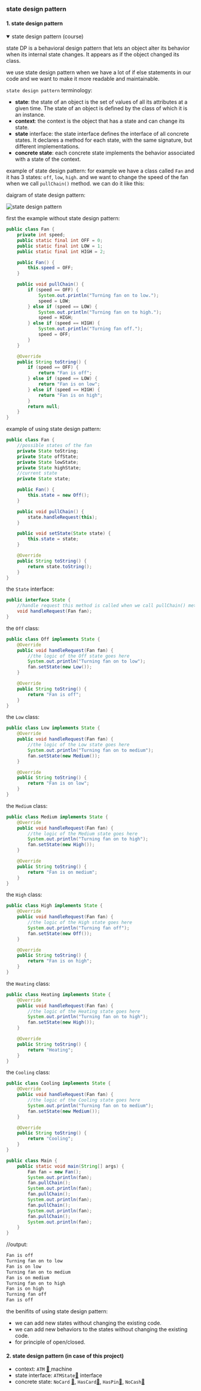 ### state design pattern

#### 1. state design pattern

<details open markdown="block">
<summary>state design pattern (course)</summary>
<p>
state DP is a behavioral design pattern that lets an object alter its behavior when its internal state changes. It appears as if the object changed its class.
</p>
 we use state design pattern when we have a lot of if else statements in our code and we want to make it more readable and maintainable.

`state design pattern` terminology:
<ul datatype="square" style="list-style-type:square">
<li><b>state</b>: the state of an object is the set of values of all its attributes at a given time. The state of an object is defined by the class of which it is an instance.</li>
<li><b>context</b>: the context is the object that has a state and can change its state.</li>
<li><b>state</b> interface: the state interface defines the interface of all concrete states. It declares a method for each state, with the same signature, but different implementations.</li>
<li><b>concrete state</b>: each concrete state implements the behavior associated with a state of the context.</li>
</ul>

 

example of state design pattern:
 for example we have a class called `Fan` and it has 3 states: `off`, `low`, `high`. and we want to change the speed of the fan when we call `pullChain()` method. we can do it like this:

daigram of state design pattern:

![state design pattern](img.png)

first the example without state design pattern:

```java
public class Fan {
    private int speed;
    public static final int OFF = 0;
    public static final int LOW = 1;
    public static final int HIGH = 2;

    public Fan() {
        this.speed = OFF;
    }

    public void pullChain() {
        if (speed == OFF) {
            System.out.println("Turning fan on to low.");
            speed = LOW;
        } else if (speed == LOW) {
            System.out.println("Turning fan on to high.");
            speed = HIGH;
        } else if (speed == HIGH) {
            System.out.println("Turning fan off.");
            speed = OFF;
        }
    }

    @Override
    public String toString() {
        if (speed == OFF) {
            return "Fan is off";
        } else if (speed == LOW) {
            return "Fan is on low";
        } else if (speed == HIGH) {
            return "Fan is on high";
        }
        return null;
    }
}
```
example of using state design pattern:

```java
public class Fan {
    //possible states of the fan
    private State toString;
    private State offState;
    private State lowState;
    private State highState;
    //current state
    private State state;

    public Fan() {
        this.state = new Off();
    }

    public void pullChain() {
        state.handleRequest(this);
    }

    public void setState(State state) {
        this.state = state;
    }

    @Override
    public String toString() {
        return state.toString();
    }
}   
```
the `State` interface:
```java
public interface State {
    //handle request this method is called when we call pullChain() method
    void handleRequest(Fan fan);
}
```

the `Off` class:
```java
public class Off implements State {
    @Override
    public void handleRequest(Fan fan) {
        //the logic of the Off state goes here
        System.out.println("Turning fan on to low");
        fan.setState(new Low());
    }

    @Override
    public String toString() {
        return "Fan is off";
    }
}
```

the `Low` class:
```java
public class Low implements State {
    @Override
    public void handleRequest(Fan fan) {
        //the logic of the Low state goes here
        System.out.println("Turning fan on to medium");
        fan.setState(new Medium());
    }

    @Override
    public String toString() {
        return "Fan is on low";
    }
}
```

the `Medium` class:
```java
public class Medium implements State {
    @Override
    public void handleRequest(Fan fan) {
        //the logic of the Medium state goes here
        System.out.println("Turning fan on to high");
        fan.setState(new High());
    }

    @Override
    public String toString() {
        return "Fan is on medium";
    }
}
```

the `High` class:
```java
public class High implements State {
    @Override
    public void handleRequest(Fan fan) {
        //the logic of the High state goes here
        System.out.println("Turning fan off");
        fan.setState(new Off());
    }

    @Override
    public String toString() {
        return "Fan is on high";
    }
}
```
the `Heating` class:
```java
public class Heating implements State {
    @Override
    public void handleRequest(Fan fan) {
        //the logic of the Heating state goes here
        System.out.println("Turning fan on to high");
        fan.setState(new High());
    }

    @Override
    public String toString() {
        return "Heating";
    }
}
```

the `Cooling` class:
```java
public class Cooling implements State {
    @Override
    public void handleRequest(Fan fan) {
        //the logic of the Cooling state goes here
        System.out.println("Turning fan on to medium");
        fan.setState(new Medium());
    }

    @Override
    public String toString() {
        return "Cooling";
    }
}
```

```java
public class Main {
    public static void main(String[] args) {
        Fan fan = new Fan();
        System.out.println(fan);
        fan.pullChain();
        System.out.println(fan);
        fan.pullChain();
        System.out.println(fan);
        fan.pullChain();
        System.out.println(fan);
        fan.pullChain();
        System.out.println(fan);
    }
}
```
 //output:
```java
Fan is off
Turning fan on to low
Fan is on low
Turning fan on to medium
Fan is on medium
Turning fan on to high
Fan is on high
Turning fan off
Fan is off
```
the benifits of using state design pattern:
- we can add new states without changing the existing code.
- we can add new behaviors to the states without changing the existing code.
- for principle of open/closed.
</details>

#### 2. state design pattern (in case of this project)
- context: `ATM`  [ :link: ](https://github.com/mohamedBoujdi/ATMStates-Design-Pattern/blob/main/src/main/java/org/example/dp/ATMMachine.java)machine
- state interface: `ATMState`[:link:](https://github.com/mohamedBoujdi/ATMStates-Design-Pattern/blob/main/src/main/java/org/example/dp/ATMState.java) interface
- concrete state: `NoCard` [:link:](https://github.com/mohamedBoujdi/ATMStates-Design-Pattern/blob/main/src/main/java/org/example/dp/NoCard.java), `HasCard`[:link:](https://github.com/mohamedBoujdi/ATMStates-Design-Pattern/blob/main/src/main/java/org/example/dp/HasCash.java), `HasPin`[:link:](https://github.com/mohamedBoujdi/ATMStates-Design-Pattern/blob/main/src/main/java/org/example/dp/HasPin.java), `NoCash`[:link:](https://github.com/mohamedBoujdi/ATMStates-Design-Pattern/blob/main/src/main/java/org/example/dp/NoCash.java)


